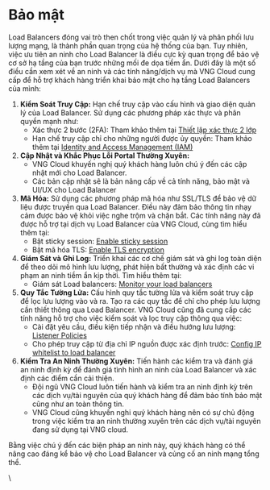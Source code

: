 # Bảo mật

Load Balancers đóng vai trò then chốt trong việc quản lý và phân phối lưu lượng mạng, là thành phần quan trọng của hệ thống của bạn. Tuy nhiên, việc ưu tiên an ninh cho Load Balancer là điều cực kỳ quan trọng để bảo vệ cơ sở hạ tầng của bạn trước những mối đe dọa tiềm ẩn. Dưới đây là một số điều cần xem xét về an ninh và các tính năng/dịch vụ mà VNG Cloud cung cấp để hỗ trợ khách hàng triển khai bảo mật cho hạ tầng Load Balancers của mình:

1. **Kiểm Soát Truy Cập:** Hạn chế truy cập vào cấu hình và giao diện quản lý của Load Balancer. Sử dụng các phương pháp xác thực và phân quyền mạnh như:
   * Xác thực 2 bước (2FA): Tham khảo thêm tại [Thiết lập xác thực 2 lớp](../../../huong-dan-su-dung-kenh-partner-portal/thiet-lap-chiet-khau-cho-khach-hang.md)
   * Hạn chế truy cập chỉ cho những người được ủy quyền: Tham khảo thêm tại [Identity and Access Management (IAM)](../../../identity-and-access-management-iam.md)
2. **Cập Nhật và Khắc Phục Lỗi Portal Thường Xuyên:**&#x20;
   * VNG Cloud khuyến nghị quý khách hàng luôn chú ý đến các cập nhật mới cho Load Balancer.
   * Các bản cập nhật sẽ là bản nâng cấp về cả tính năng, bảo mật và UI/UX cho Load Balancer
3. **Mã Hóa:** Sử dụng các phương pháp mã hóa như SSL/TLS để bảo vệ dữ liệu được truyền qua Load Balancer. Điều này đảm bảo thông tin nhạy cảm được bảo vệ khỏi việc nghe trộm và chặn bắt. Các tính năng này đã được hỗ trợ tại dịch vụ Load Balancer của VNG Cloud, cùng tìm hiểu thêm tại:
   * Bật sticky session: [Enable sticky session](application-load-balancer/pool/enable-sticky-session.md)
   * Bật mã hóa TLS: [Enable TLS encryption](application-load-balancer/pool/enable-tls-encryption.md)
4. **Giám Sát và Ghi Log:** Triển khai các cơ chế giám sát và ghi log toàn diện để theo dõi mô hình lưu lượng, phát hiện bất thường và xác định các vi phạm an ninh tiềm ẩn kịp thời. Tìm hiểu thêm tại:
   * Giám sát Load balancers: [Monitor your load balancers](application-load-balancer/quan-ly-vlb.md)
5. **Quy Tắc Tường Lửa:** Cấu hình quy tắc tường lửa và kiểm soát truy cập để lọc lưu lượng vào và ra. Tạo ra các quy tắc để chỉ cho phép lưu lượng cần thiết thông qua Load Balancer. VNG Cloud cũng đã cung cấp các tính năng hỗ trợ cho việc kiểm soát và lọc truy cập thông qua việc:
   * Cài đặt yêu cầu, điều kiện tiếp nhận và điều hướng lưu lượng: [Listener Policies](application-load-balancer/listener/listener-policies.md)
   * Cho phép truy cập từ địa chỉ IP nguồn được xác định trước: [Config IP whitelist to load balancer](application-load-balancer/listener/config-ip-whitelist-to-load-balancer.md)
6. **Kiểm Tra An Ninh Thường Xuyên:** Tiến hành các kiểm tra và đánh giá an ninh định kỳ để đánh giá tình hình an ninh của Load Balancer và xác định các điểm cần cải thiện.&#x20;
   * Đội ngũ VNG Cloud luôn tiến hành và kiểm tra an nình định kỳ trên các dịch vụ/tài nguyên của quý khách hàng để đảm bảo tính bảo mật cũng như an toàn thông tin.
   * VNG Cloud cũng khuyến nghi quý khách hàng nên có sự chủ động trong việc kiểm tra an nình thường xuyên trên các dịch vụ/tài nguyên đang sử dụng tại VNG cloud.

Bằng việc chú ý đến các biện pháp an ninh này, quý khách hàng có thể nâng cao đáng kể bảo vệ cho Load Balancer và củng cố an ninh mạng tổng thể.

\
